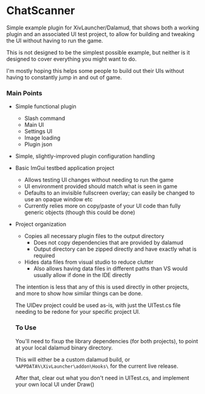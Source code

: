 # ChatScanner
Simple example plugin for XivLauncher/Dalamud, that shows both a working plugin and an associated UI test project, to allow for building and tweaking the UI without having to run the game.

This is not designed to be the simplest possible example, but neither is it designed to cover everything you might want to do.

I'm mostly hoping this helps some people to build out their UIs without having to constantly jump in and out of game.


### Main Points
* Simple functional plugin
  * Slash command
  * Main UI
  * Settings UI
  * Image loading
  * Plugin json
* Simple, slightly-improved plugin configuration handling
* Basic ImGui testbed application project
  * Allows testing UI changes without needing to run the game
  * UI environment provided should match what is seen in game
  * Defaults to an invisible fullscreen overlay; can easily be changed to use an opaque window etc
  * Currently relies more on copy/paste of your UI code than fully generic objects (though this could be done)
* Project organization
  * Copies all necessary plugin files to the output directory
    * Does not copy dependencies that are provided by dalamud
    * Output directory can be zipped directly and have exactly what is required
  * Hides data files from visual studio to reduce clutter
    * Also allows having data files in different paths than VS would usually allow if done in the IDE directly
    
  
  The intention is less that any of this is used directly in other projects, and more to show how similar things can be done.
  
  The UIDev project could be used as-is, with just the UITest.cs file needing to be redone for your specific project UI.
  
  ### To Use
  You'll need to fixup the library dependencies (for both projects), to point at your local dalamud binary directory.
  
  This will either be a custom dalamud build, or `%APPDATA%\XivLauncher\addon\Hooks\` for the current live release.
  
  After that, clear out what you don't need in UITest.cs, and implement your own local UI under Draw()
  
